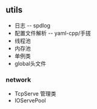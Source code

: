 




## utils

- 日志   -- spdlog
- 配置文件解析 --  yaml-cpp/手搓
- 线程池
- 内存池
- 单例类
- global头文件



### network

- TcpServe 管理类
- IOServePool
